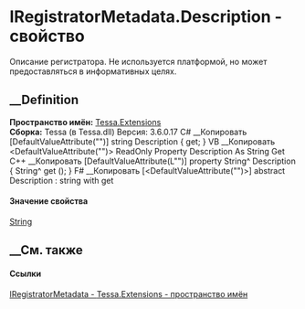 # IRegistratorMetadata.Description - свойство
Описание регистратора. Не используется платформой, но может предоставляться в
информативных целях.
##  __Definition
 **Пространство имён:** [Tessa.Extensions](N_Tessa_Extensions.htm)  
 **Сборка:** Tessa (в Tessa.dll) Версия: 3.6.0.17
C# __Копировать
    [DefaultValueAttribute("")]
    string Description { get; }
VB __Копировать
    <DefaultValueAttribute("")>
    ReadOnly Property Description As String
    	Get
C++ __Копировать
    [DefaultValueAttribute(L"")]
    property String^ Description {
    	String^ get ();
    }
F# __Копировать
     [<DefaultValueAttribute("")>]
    abstract Description : string with get
#### Значение свойства
[String](https://learn.microsoft.com/dotnet/api/system.string)
##  __См. также
#### Ссылки
[IRegistratorMetadata - ](T_Tessa_Extensions_IRegistratorMetadata.htm)
[Tessa.Extensions - пространство имён](N_Tessa_Extensions.htm)
